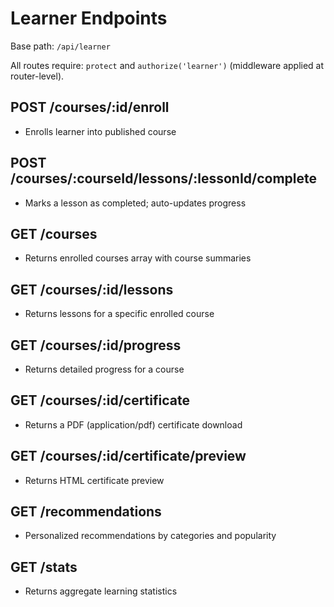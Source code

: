 # Learner Endpoints

Base path: `/api/learner`

All routes require: `protect` and `authorize('learner')` (middleware applied at router-level).

## POST /courses/:id/enroll
- Enrolls learner into published course

## POST /courses/:courseId/lessons/:lessonId/complete
- Marks a lesson as completed; auto-updates progress

## GET /courses
- Returns enrolled courses array with course summaries

## GET /courses/:id/lessons
- Returns lessons for a specific enrolled course

## GET /courses/:id/progress
- Returns detailed progress for a course

## GET /courses/:id/certificate
- Returns a PDF (application/pdf) certificate download

## GET /courses/:id/certificate/preview
- Returns HTML certificate preview

## GET /recommendations
- Personalized recommendations by categories and popularity

## GET /stats
- Returns aggregate learning statistics
